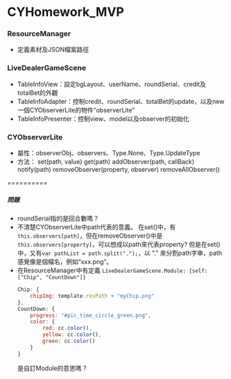 # CYHomework_MVP
### ResourceManager
- 定義素材及JSON檔案路徑

### LiveDealerGameScene

- TableInfoView：設定bgLayout、userName、roundSerial、credit及totalBet的外觀
- TableInfoAdapter：控制credit、roundSerial、totalBet的update，以及new一個CYObserverLite的物件“observerLite”
- TableInfoPresenter：控制view、model以及observer的初始化

### CYObserverLite

- 屬性：observerObj、observers、Type.None、Type.UpdateType
- 方法：
set(path, value)
get(path)
addObserver(path, callBack)
notify(path)
removeObserver(property, observer)
removeAllObserver()

========== 
##### 問題
- roundSerial指的是回合數嗎？
- 不清楚CYObserverLite中path代表的意義。
在set()中，有`this.observers[path]`，但在removeObserver()中是`this.observers[property]`，可以想成以path來代表property?
但是在set()中，又有`var pathList = path.split(".");`，以 "." 來分割path字串，path感覺像是個檔名，例如“xxx.png”。
- 在ResourceManager中有定義
    `LiveDealerGameScene.Module: {self: ["Chip", "CountDown"]}`
    ```js
    Chip: {
        chipImg: template.resPath + "myChip.png"
    },
    CountDown: {
        progress: "#pic_time_circle_green.png",
        color: {
            red: cc.color(),
            yellow: cc.color(),
            green: cc.color()
        }
    }
    ```
    是自訂Module的意思嗎？



